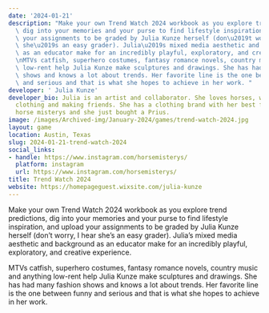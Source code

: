 ```yaml
---
date: '2024-01-21'
description: "Make your own Trend Watch 2024 workbook as you explore trend predictions,\
  \ dig into your memories and your purse to find lifestyle inspiration, and upload\
  \ your assignments to be graded by Julia Kunze herself (don\u2019t worry, I hear\
  \ she\u2019s an easy grader). Julia\u2019s mixed media aesthetic and background\
  \ as an educator make for an incredibly playful, exploratory, and creative experience.\n\
  \nMTVs catfish, superhero costumes, fantasy romance novels, country music and anything\
  \ low-rent help Julia Kunze make sculptures and drawings. She has had many fashion\
  \ shows and knows a lot about trends. Her favorite line is the one between funny\
  \ and serious and that is what she hopes to achieve in her work. "
developer: ' Julia Kunze'
developer_bio: Julia is an artist and collaborator. She loves horses, writing, making
  clothing and making friends. She has a clothing brand with her best friend called
  horse misterys and she just bought a Prius.
image: /images/Archived-img/January-2024/games/trend-watch-2024.jpg
layout: game
location: Austin, Texas
slug: 2024-01-21-trend-watch-2024
social_links:
- handle: https://www.instagram.com/horsemisterys/
  platform: instagram
  url: https://www.instagram.com/horsemisterys/
title: Trend Watch 2024
website: https://homepageguest.wixsite.com/julia-kunze
---
```


Make your own Trend Watch 2024 workbook as you explore trend predictions, dig into your memories and your purse to find lifestyle inspiration, and upload your assignments to be graded by Julia Kunze herself (don’t worry, I hear she’s an easy grader). Julia’s mixed media aesthetic and background as an educator make for an incredibly playful, exploratory, and creative experience.

MTVs catfish, superhero costumes, fantasy romance novels, country music and anything low-rent help Julia Kunze make sculptures and drawings. She has had many fashion shows and knows a lot about trends. Her favorite line is the one between funny and serious and that is what she hopes to achieve in her work. 